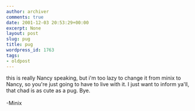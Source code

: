 ```yaml
---
author: archiver
comments: true
date: 2001-12-03 20:53:29+00:00
excerpt: None
layout: post
slug: pug
title: pug
wordpress_id: 1763
tags:
- oldpost
---
```


this is really Nancy speaking, but i'm too lazy to change it from minix to Nancy, so you're just going to have to live with it. I just want to inform ya'll, that chad is as cute as a pug. Bye.<br /><br />-Minix